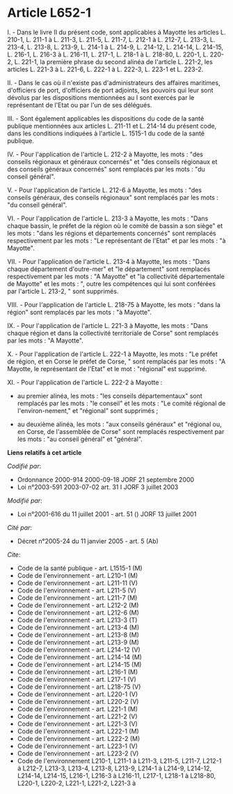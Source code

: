 # Article L652-1

I. - Dans le livre II du présent code, sont applicables à Mayotte les articles L. 210-1, L. 211-1 à L. 211-3, L. 211-5, L.
211-7, L. 212-1 à L. 212-7, L. 213-3, L. 213-4, L. 213-8, L. 213-9, L. 214-1 à L. 214-9, L. 214-12, L. 214-14, L. 214-15, L.
216-1, L. 216-3 à L. 216-11, L. 217-1, L. 218-1 à L. 218-80, L. 220-1, L. 220-2, L. 221-1, la première phrase du second
alinéa de l'article L. 221-2, les articles L. 221-3 à L. 221-6, L. 222-1 à L. 222-3, L. 223-1 et L. 223-2.

II. - Dans le cas où il n'existe pas d'administrateurs des affaires maritimes, d'officiers de port, d'officiers de port
adjoints, les pouvoirs qui leur sont dévolus par les dispositions mentionnées au I sont exercés par le représentant de l'Etat
ou par l'un de ses délégués.

III. - Sont également applicables les dispositions du code de la santé publique mentionnées aux articles L. 211-11 et L.
214-14 du présent code, dans les conditions indiquées à l'article L. 1515-1 du code de la santé publique.

IV. - Pour l'application de l'article L. 212-2 à Mayotte, les mots : "des conseils régionaux et généraux concernés" et "des
conseils régionaux et des conseils généraux concernés" sont remplacés par les mots : "du conseil général".

V. - Pour l'application de l'article L. 212-6 à Mayotte, les mots : "des conseils généraux, des conseils régionaux" sont
remplacés par les mots : "du conseil général".

VI. - Pour l'application de l'article L. 213-3 à Mayotte, les mots : "Dans chaque bassin, le préfet de la région où le comité
de bassin a son siège" et les mots : "dans les régions et départements concernés" sont remplacés respectivement par les
mots : "Le représentant de l'Etat" et par les mots : "à Mayotte".

VII. - Pour l'application de l'article L. 213-4 à Mayotte, les mots : "Dans chaque département d'outre-mer" et "le
département" sont remplacés respectivement par les mots : "A Mayotte" et "la collectivité départementale de Mayotte" et les
mots : ", outre les compétences qui lui sont conférées par l'article L. 213-2, " sont supprimés.

VIII. - Pour l'application de l'article L. 218-75 à Mayotte, les mots : "dans la région" sont remplacés par les mots : "à
Mayotte".

IX. - Pour l'application de l'article L. 221-3 à Mayotte, les mots : "Dans chaque région et dans la collectivité territoriale
de Corse" sont remplacés par les mots : "A Mayotte".

X. - Pour l'application de l'article L. 222-1 à Mayotte, les mots : "Le préfet de région, et en Corse le préfet de Corse, "
sont remplacés par les mots : "A Mayotte, le représentant de l'Etat" et le mot : "régional" est supprimé.

XI. - Pour l'application de l'article L. 222-2 à Mayotte :

- au premier alinéa, les mots : "les conseils départementaux" sont remplacés par les mots : "le conseil" et les mots : "Le
comité régional de l'environ-nement," et "régional" sont supprimés ;

- au deuxième alinéa, les mots : "aux conseils généraux" et "régional ou, en Corse, de l'assemblée de Corse" sont remplacés
respectivement par les mots : "au conseil général" et "général".

**Liens relatifs à cet article**

_Codifié par_:

  - Ordonnance 2000-914 2000-09-18 JORF 21 septembre 2000
  - Loi n°2003-591 2003-07-02 art. 31 I JORF 3 juillet 2003

_Modifié par_:

  - Loi n°2001-616 du 11 juillet 2001 - art. 51 () JORF 13 juillet 2001

_Cité par_:

  - Décret n°2005-24 du 11 janvier 2005 - art. 5 (Ab)

_Cite_:

  - Code de la santé publique - art. L1515-1 (M)
  - Code de l'environnement - art. L210-1 (M)
  - Code de l'environnement - art. L211-11 (V)
  - Code de l'environnement - art. L211-5 (V)
  - Code de l'environnement - art. L211-7 (M)
  - Code de l'environnement - art. L212-2 (M)
  - Code de l'environnement - art. L212-6 (M)
  - Code de l'environnement - art. L213-3 (T)
  - Code de l'environnement - art. L213-4 (M)
  - Code de l'environnement - art. L213-8 (M)
  - Code de l'environnement - art. L213-9 (M)
  - Code de l'environnement - art. L214-12 (V)
  - Code de l'environnement - art. L214-14 (M)
  - Code de l'environnement - art. L214-15 (M)
  - Code de l'environnement - art. L216-1 (M)
  - Code de l'environnement - art. L217-1 (V)
  - Code de l'environnement - art. L218-75 (V)
  - Code de l'environnement - art. L220-1 (V)
  - Code de l'environnement - art. L220-2 (V)
  - Code de l'environnement - art. L221-1 (M)
  - Code de l'environnement - art. L221-2 (V)
  - Code de l'environnement - art. L221-3 (V)
  - Code de l'environnement - art. L222-1 (M)
  - Code de l'environnement - art. L222-2 (M)
  - Code de l'environnement - art. L223-1 (V)
  - Code de l'environnement - art. L223-2 (V)
  - Code de l'environnement L210-1, L211-1 à L211-3, L211-5, L211-7, L212-1 à L212-7, L213-3, L213-4, L213-8, L213-9, L214-1 à L214-9, L214-12, L214-14, L214-15, L216-1, L216-3 à L216-11, L217-1, L218-1 à L218-80, L220-1, L220-2, L221-1, L221-2, L221-3 à
